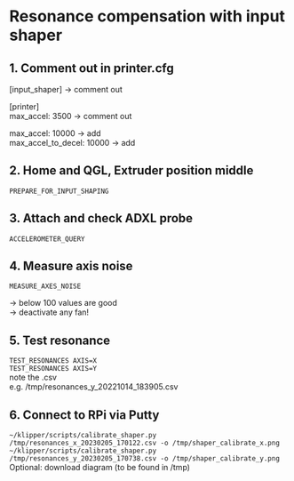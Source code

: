 # Resonance compensation with input shaper
## 1. Comment out in printer.cfg
[input_shaper] -> comment out  

[printer]  
max_accel: 3500 -> comment out  

max_accel: 10000  -> add  
max_accel_to_decel: 10000 -> add  

## 2. Home and QGL, Extruder position middle
```PREPARE_FOR_INPUT_SHAPING```  

## 3. Attach and check ADXL probe
```ACCELEROMETER_QUERY```

## 4. Measure axis noise
```MEASURE_AXES_NOISE```  

-> below 100 values are good  
-> deactivate any fan!

## 5. Test resonance  
```TEST_RESONANCES AXIS=X```  
```TEST_RESONANCES AXIS=Y```  
note the .csv  
e.g. /tmp/resonances_y_20221014_183905.csv  

## 6. Connect to RPi via Putty  
```~/klipper/scripts/calibrate_shaper.py /tmp/resonances_x_20230205_170122.csv -o /tmp/shaper_calibrate_x.png```  
```~/klipper/scripts/calibrate_shaper.py /tmp/resonances_y_20230205_170738.csv -o /tmp/shaper_calibrate_y.png```  
Optional: download diagram (to be found in /tmp)  

